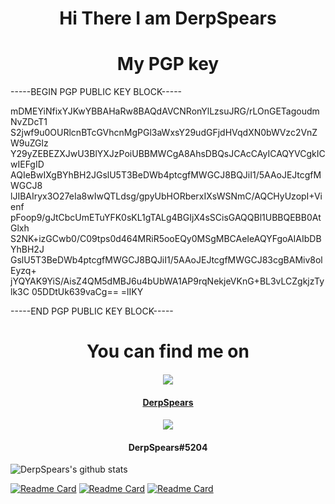<h1 align="center">Hi There I am DerpSpears</h1>
<h1 align="center"> My PGP key </h1>

-----BEGIN PGP PUBLIC KEY BLOCK-----

mDMEYiNfixYJKwYBBAHaRw8BAQdAVCNRonYlLzsuJRG/rLOnGETagoudmNvZDcT1
S2jwf9u0OURlcnBTcGVhcnMgPGl3aWxsY29udGFjdHVqdXN0bWVzc2VnZW9uZGlz
Y29yZEBEZXJwU3BlYXJzPoiUBBMWCgA8AhsDBQsJCAcCAyICAQYVCgkICwIEFgID
AQIeBwIXgBYhBH2JGslU5T3BeDWb4ptcgfMWGCJ8BQJiI1/5AAoJEJtcgfMWGCJ8
lJIBAIryx3O27eIa8wIwQTLdsg/gpyUbHORberxIXsWSNmC/AQCHyUzopI+Vienf
pFoop9/gJtCbcUmETuYFK0sKL1gTALg4BGIjX4sSCisGAQQBl1UBBQEBB0AtGlxh
S2NK+izGCwb0/C09tps0d464MRiR5ooEQy0MSgMBCAeIeAQYFgoAIAIbDBYhBH2J
GslU5T3BeDWb4ptcgfMWGCJ8BQJiI1/5AAoJEJtcgfMWGCJ83cgBAMiv8olEyzq+
jYQYAK9YiS/AisZ4QM5dMBJ6u4bUbWA1AP9rqNekjeVKnG+BL3vLCZgkjzTylk3C
05DDtUk639vaCg==
=lIKY

-----END PGP PUBLIC KEY BLOCK-----

<h1 align="center">You can find me on</h1>
<h4 align="center"><a href="https://steamcommunity.com/id/derpspears/"><img src="https://img.icons8.com/fluent/96/000000/steam.png"/> </a> </h4>
       <h4 align="center"> <a href="https://steamcommunity.com/id/derpspears/"> DerpSpears </a> </h4>
<h4 align="center"><img src="https://img.icons8.com/cute-clipart/128/000000/discord-new-logo.png"/> </h4>
  <h4 align="center"> DerpSpears#5204 </h4>

![DerpSpears's github stats](https://github-readme-stats.vercel.app/api?username=derpspears&show_icons=true&theme=cobalt)

[![Readme Card](https://github-readme-stats.vercel.app/api/pin/?username=derpspears&repo=proprietary_vendor_nokia&show_icons=true&theme=cobalt)](https://github.com/DerpSpears/proprietary_vendor_nokia)
[![Readme Card](https://github-readme-stats.vercel.app/api/pin/?username=derpspears&repo=android_device_nokia_NB1T-TWRP&show_icons=true&theme=cobalt)](https://github.com/DerpSpears/android_device_nokia_NB1T-TWRP)
[![Readme Card](https://github-readme-stats.vercel.app/api/pin/?username=derpspears&repo=android_kernel_nokia_umbrella&show_icons=true&theme=cobalt)](https://github.com/DerpSpears/android_kernel_nokia_umbrella)

